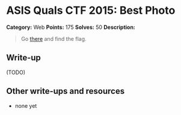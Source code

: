 # ASIS Quals CTF 2015: Best Photo

**Category:** Web
**Points:** 175
**Solves:** 50
**Description:**

> Go [there](http://bestphoto.asis-ctf.ir/) and find the flag.

## Write-up

(TODO)

## Other write-ups and resources

* none yet
